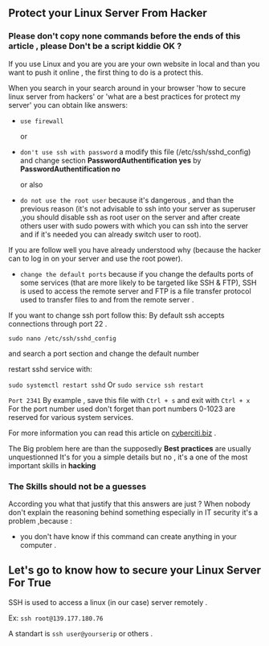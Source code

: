 ## Protect your Linux Server From Hacker

### Please don't copy none commands before the ends of this article , please Don't be a script kiddie OK ?


If you use Linux and you are you are your own website in local and than you want to push it online , the first thing to do is a protect this.

When you search in your search around in  your browser 'how to secure linux server from hackers' or 'what are a best practices for protect my server' you can obtain like answers:

+ `use firewall`

  or

+ `don't use ssh with password`  a modify this file (/etc/ssh/sshd_config) and change
section **PasswordAuthentification yes** by **PasswordAuthentification no**

  or also

+ `do not use the root user`  because it's dangerous , and than the previous reason (it's not advisable to ssh into your server as superuser ,you should disable ssh as root user on the server and after create others user with sudo powers with which you can ssh into the server and if it's needed you can already switch user to root).

If you are follow well you have already understood why (because the hacker can to log in on your server and use the root power).

+ `change the default ports` because if you change the defaults ports of some services (that are more likely to be targeted like SSH & FTP), SSH is used to access the remote server and FTP is a file transfer protocol used to transfer files to and from the remote server .

If you want to change ssh port follow this:
By default ssh accepts connections through port 22 .

  `sudo nano /etc/ssh/sshd_config` 

   and search a port section and change the default number

   restart sshd service with:

`sudo systemctl restart sshd`
      Or
`sudo service ssh restart`
   
 `Port 2341` By example , save this file with `Ctrl + s` and exit with `Ctrl + x`
   For the port number used don't forget than port numbers 0-1023 are reserved for various system services.

For more information you can read this article on [cyberciti.biz](https://www.cyberciti.biz/faq/howto-change-ssh-port-on-linux-or-unix-server/) .


The Big problem here are than the supposedly **Best practices**  are usually unquestionned
It's for you a simple details but no , it's a one of the most important skills in **hacking**

### The Skills should not be a guesses

According you what that justify that this answers are just ? When nobody don't explain the reasoning behind something especially in IT security it's a problem ,because :

- you don't have know if this command can create anything in your computer .


## Let's go to know how to secure your Linux Server For True


SSH is used to access a linux (in our case) server remotely .

Ex: `ssh root@139.177.180.76`

A standart is `ssh user@yourserip` or others .
